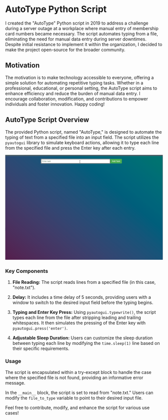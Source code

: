 # AutoType Python Script

I created the "AutoType" Python script in 2019 to address a challenge during a server outage at a workplace where manual entry of membership card numbers became necessary. The script automates typing from a file, eliminating the need for manual data entry during server downtimes. Despite initial resistance to implement it within the organization, I decided to make the project open-source for the broader community.

## Motivation

The motivation is to make technology accessible to everyone, offering a simple solution for automating repetitive typing tasks. Whether in a professional, educational, or personal setting, the AutoType script aims to enhance efficiency and reduce the burden of manual data entry. I encourage collaboration, modification, and contributions to empower individuals and foster innovation. Happy coding!

## AutoType Script Overview

The provided Python script, named "AutoType," is designed to automate the typing of text from a specified file into an input field. The script utilizes the `pyautogui` library to simulate keyboard actions, allowing it to type each line from the specified file and press the Enter key after each entry.

![Demo](demo.gif)

### Key Components

1. **File Reading:** The script reads lines from a specified file (in this case, "note.txt").

2. **Delay:** It includes a time delay of 5 seconds, providing users with a window to switch to the desired input field before the typing begins.

3. **Typing and Enter Key Press:** Using `pyautogui.typewrite()`, the script types each line from the file after stripping leading and trailing whitespaces. It then simulates the pressing of the Enter key with `pyautogui.press('enter')`.

4. **Adjustable Sleep Duration:** Users can customize the sleep duration between typing each line by modifying the `time.sleep(1)` line based on their specific requirements.

### Usage

The script is encapsulated within a try-except block to handle the case where the specified file is not found, providing an informative error message.

In the `__main__` block, the script is set to read from "note.txt." Users can modify the `file_to_type` variable to point to their desired input file.

Feel free to contribute, modify, and enhance the script for various use cases!
